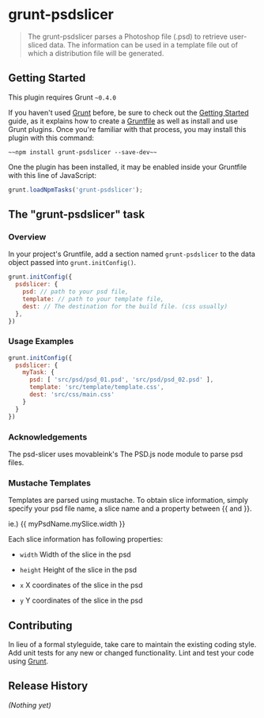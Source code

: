 # grunt-psdslicer

> The grunt-psdslicer parses a Photoshop file (.psd) to retrieve user-sliced data. The information can be used in a template file out of which a distribution file will be generated.

## Getting Started
This plugin requires Grunt `~0.4.0`

If you haven't used [Grunt](http://gruntjs.com/) before, be sure to check out the [Getting Started](http://gruntjs.com/getting-started) guide, as it explains how to create a [Gruntfile](http://gruntjs.com/sample-gruntfile) as well as install and use Grunt plugins. Once you're familiar with that process, you may install this plugin with this command:

```shell
~~npm install grunt-psdslicer --save-dev~~
```

One the plugin has been installed, it may be enabled inside your Gruntfile with this line of JavaScript:

```js
grunt.loadNpmTasks('grunt-psdslicer');
```

## The "grunt-psdslicer" task

### Overview
In your project's Gruntfile, add a section named `grunt-psdslicer` to the data object passed into `grunt.initConfig()`.

```js
grunt.initConfig({
  psdslicer: {
    psd: // path to your psd file,  
    template: // path to your template file,  
    dest: // The destination for the build file. (css usually)  
  },
})
```

### Usage Examples

```js
grunt.initConfig({
  psdslicer: {
    myTask: {
      psd: [ 'src/psd/psd_01.psd', 'src/psd/psd_02.psd' ],  
      template: 'src/template/template.css',
      dest: 'src/css/main.css'  
    }  
  }  
})  
```

### Acknowledgements

The psd-slicer uses movableink's The PSD.js node module to parse psd files.

### Mustache Templates

Templates are parsed using mustache. To obtain slice information, simply specify your psd file name, a slice name and a property between {{ and }}.  

ie.) {{ myPsdName.mySlice.width }}

Each slice information has following properties:

- `width` 
Width of the slice in the psd

- `height`
Height of the slice in the psd

- `x`
X coordinates of the slice in the psd

- `y`
Y coordinates of the slice in the psd

## Contributing
In lieu of a formal styleguide, take care to maintain the existing coding style. Add unit tests for any new or changed functionality. Lint and test your code using [Grunt](http://gruntjs.com/).

## Release History
_(Nothing yet)_
